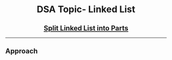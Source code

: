 <h1 align="center">DSA Topic- Linked List</h1>
<h2 align="center"><a href="https://leetcode.com/problems/split-linked-list-in-parts/">Split Linked List into Parts</a></h2>
<hr>
<h2 align="center>Leetcode - Medium</h2>
<h3><em>Time Complexcity - </em><strong></strong></h3>
  <h3><em>Space Complexcity - </em><strong></strong></h3>
  <hr>
<h2> align="center">Approach</h2>
<h4></h4>
